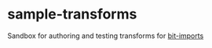 sample-transforms
=================

Sandbox for authoring and testing transforms for [bit-imports](https://github.com/MiguelCastillo/bit-imports)
